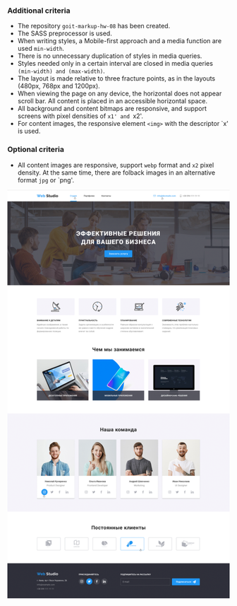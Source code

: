 ### Additional criteria

- The repository `goit-markup-hw-08` has been created.
- The SASS preprocessor is used.
- When writing styles, a Mobile-first approach and a media function are used `min-width`.
- There is no unnecessary duplication of styles in media queries.
- Styles needed only in a certain interval are closed in media queries
  `(min-width) and (max-width)`.
- The layout is made relative to three fracture points, as in the layouts (480px, 768px and 1200px).
- When viewing the page on any device, the horizontal does not appear scroll bar. All content is
  placed in an accessible horizontal space.
- All background and content bitmaps are responsive, and support screens with pixel densities of
  `x1' and `x2'.
- For content images, the responsive element `<img>` with the descriptor `x' is used.

### Optional criteria

- All content images are responsive, support `webp` format and `x2` pixel density. At the same time,
  there are folback images in an alternative format `jpg` or `png'.

<div align="center">
  <img src="https://github.com/AndriiDorohov/goit-site-Web-Studio/blob/main/preview.png"/>
</div>
